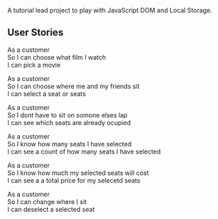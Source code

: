 A tutorial lead project to play with JavaScript DOM and Local Storage.

## User Stories

As a customer <br>
So I can choose what film I watch <br>
I can pick a movie

As a customer <br>
So I can choose where me and my friends sit <br>
I can select a seat or seats <br>

As a customer <br>
So I dont have to sit on somone elses lap <br>
I can see which seats are already ocupied

As a customer <br>
So I know how many seats I have selected <br>
I can see a count of how many seats I have selected

As a customer <br>
So I know how much my selected seats will cost <br>
I can see a a total price for my selecetd seats

As a customer <br>
So I can change where I sit <br>
I can deselect a selected seat
